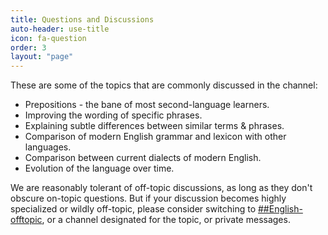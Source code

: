 ```yaml
---
title: Questions and Discussions
auto-header: use-title
icon: fa-question
order: 3
layout: "page"
---
```


These are some of the topics that are commonly discussed in the channel:

- Prepositions - the bane of most second-language learners.
- Improving the wording of specific phrases.
- Explaining subtle differences between similar terms & phrases.
- Comparison of modern English grammar and lexicon with other languages.
- Comparison between current dialects of modern English.
- Evolution of the language over time.

We are reasonably tolerant of off-topic discussions, as long as they don't
obscure on-topic questions. But if your discussion becomes highly specialized
or wildly off-topic, please consider switching to
[##English-offtopic](irc://irc.libera.chat/%23%23English-offtopic), or a
channel designated for the topic, or private messages.

